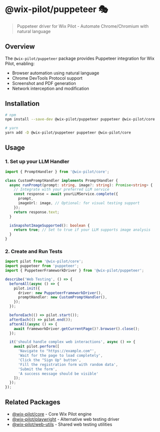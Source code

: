 # @wix-pilot/puppeteer 🎭

> Puppeteer driver for Wix Pilot - Automate Chrome/Chromium with natural language

## Overview

The `@wix-pilot/puppeteer` package provides Puppeteer integration for Wix Pilot, enabling:
- Browser automation using natural language
- Chrome DevTools Protocol support
- Screenshot and PDF generation
- Network interception and modification

## Installation

```bash
# npm
npm install --save-dev @wix-pilot/puppeteer puppeteer @wix-pilot/core

# yarn
yarn add -D @wix-pilot/puppeteer puppeteer @wix-pilot/core
```

## Usage

### 1. Set up your LLM Handler
```typescript
import { PromptHandler } from '@wix-pilot/core';

class CustomPromptHandler implements PromptHandler {
  async runPrompt(prompt: string, image?: string): Promise<string> {
    // Integrate with your preferred LLM service
    const response = await yourLLMService.complete({
      prompt,
      imageUrl: image, // Optional: for visual testing support
    });
    return response.text;
  }

  isSnapshotImageSupported(): boolean {
    return true; // Set to true if your LLM supports image analysis
  }
}
```

### 2. Create and Run Tests
```typescript
import pilot from '@wix-pilot/core';
import puppeteer from 'puppeteer';
import { PuppeteerFrameworkDriver } from '@wix-pilot/puppeteer';

describe('Web Testing', () => {
  beforeAll(async () => {
    pilot.init({
      driver: new PuppeteerFrameworkDriver(),
      promptHandler: new CustomPromptHandler(),
    });
  });

  beforeEach(() => pilot.start());
  afterEach(() => pilot.end());
  afterAll(async () => {
    await frameworkDriver.getCurrentPage()?.browser().close();
  });

  it('should handle complex web interactions', async () => {
    await pilot.perform([
      'Navigate to "https://example.com"',
      'Wait for the page to load completely',
      'Click the "Sign Up" button',
      'Fill the registration form with random data',
      'Submit the form',
      'A success message should be visible'
    ]);
  });
});
```

## Related Packages

- [@wix-pilot/core](../../core) - Core Wix Pilot engine
- [@wix-pilot/playwright](../playwright) - Alternative web testing driver
- [@wix-pilot/web-utils](../web-utils) - Shared web testing utilities
